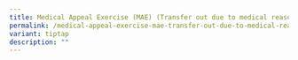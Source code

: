 ```yaml
---
title: Medical Appeal Exercise (MAE) (Transfer out due to medical reasons or physical)
permalink: /medical-appeal-exercise-mae-transfer-out-due-to-medical-reasons-or-physical/
variant: tiptap
description: ""
---
```

